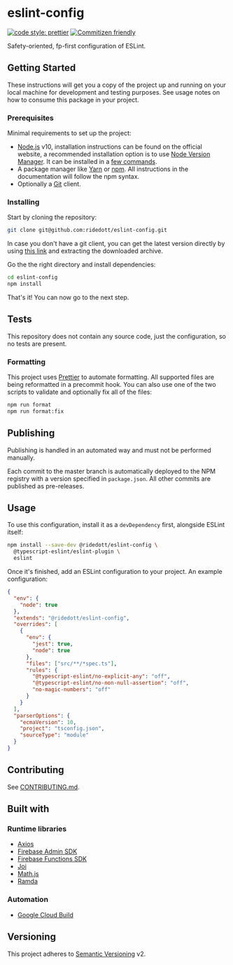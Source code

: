 # eslint-config

[![code style: prettier](https://img.shields.io/badge/code_style-prettier-ff69b4.svg)](https://github.com/prettier/prettier)
[![Commitizen friendly](https://img.shields.io/badge/commitizen-friendly-brightgreen.svg)](http://commitizen.github.io/cz-cli/)

Safety-oriented, fp-first configuration of ESLint.

## Getting Started

These instructions will get you a copy of the project up and running on your
local machine for development and testing purposes. See usage notes on how to
consume this package in your project.

### Prerequisites

Minimal requirements to set up the project:

- [Node.js](https://nodejs.org/en) v10, installation instructions can be found
  on the official website, a recommended installation option is to use
  [Node Version Manager](https://github.com/creationix/nvm#readme). It can be
  installed in a
  [few commands](https://nodejs.org/en/download/package-manager/#nvm).
- A package manager like [Yarn](https://yarnpkg.com) or
  [npm](https://www.npmjs.com). All instructions in the documentation will
  follow the npm syntax.
- Optionally a [Git](https://git-scm.com) client.

### Installing

Start by cloning the repository:

```bash
git clone git@github.com:ridedott/eslint-config.git
```

In case you don't have a git client, you can get the latest version directly by
using [this link](https://github.com/ridedott/eslint-config/archive/master.zip)
and extracting the downloaded archive.

Go the the right directory and install dependencies:

```bash
cd eslint-config
npm install
```

That's it! You can now go to the next step.

## Tests

This repository does not contain any source code, just the configuration, so no
tests are present.

### Formatting

This project uses [Prettier](https://prettier.io) to automate formatting. All
supported files are being reformatted in a precommit hook. You can also use one
of the two scripts to validate and optionally fix all of the files:

```bash
npm run format
npm run format:fix
```

## Publishing

Publishing is handled in an automated way and must not be performed manually.

Each commit to the master branch is automatically deployed to the NPM registry
with a version specified in `package.json`. All other commits are published as
pre-releases.

## Usage

To use this configuration, install it as a `devDependency` first, alongside
ESLint itself:

```bash
npm install --save-dev @ridedott/eslint-config \
  @typescript-eslint/eslint-plugin \
  eslint
```

Once it's finished, add an ESLint configuration to your project. An example
configuration:

```json
{
  "env": {
    "node": true
  },
  "extends": "@ridedott/eslint-config",
  "overrides": [
    {
      "env": {
        "jest": true,
        "node": true
      },
      "files": ["src/**/*spec.ts"],
      "rules": {
        "@typescript-eslint/no-explicit-any": "off",
        "@typescript-eslint/no-non-null-assertion": "off",
        "no-magic-numbers": "off"
      }
    }
  ],
  "parserOptions": {
    "ecmaVersion": 10,
    "project": "tsconfig.json",
    "sourceType": "module"
  }
}
```

## Contributing

See [CONTRIBUTING.md](./CONTRIBUTING.md).

## Built with

### Runtime libraries

- [Axios](https://github.com/axios/axios)
- [Firebase Admin SDK](https://github.com/firebase/firebase-admin-node)
- [Firebase Functions SDK](https://github.com/firebase/firebase-functions)
- [Joi](https://github.com/hapijs/joi)
- [Math.js](https://github.com/josdejong/mathjs)
- [Ramda](https://github.com/ramda/ramda)

### Automation

- [Google Cloud Build](https://cloud.google.com/cloud-build/)

## Versioning

This project adheres to [Semantic Versioning](http://semver.org) v2.
